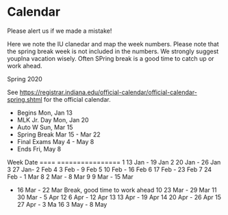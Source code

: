 # Calendar

Please alert us if we made a mistake!

Here we note the IU clanedar and map the week numbers. Please note that
the spring break week is not included in the numbers. We strongly
suggest youplna vacation wisely. Often SPring break is a good time to
catch up or work ahead.

Spring 2020

See
<https://registrar.indiana.edu/official-calendar/official-calendar-spring.shtml>
for the official calendar.

* Begins	Mon, Jan 13
* MLK Jr. Day	Mon, Jan 20
* Auto W	Sun, Mar 15
* Spring Break	Mar 15 - Mar 22
* Final Exams	May 4 - May 8
* Ends	Fri, May 8



Week Date
==== ================
1    13 Jan - 19 Jan 
2    20 Jan - 26 Jan
3    27 Jan- 2 Feb
4    3 Feb - 9 Feb
5    10 Feb - 16 Feb 
6    17 Feb - 23 Feb 
7    24 Feb - 1 Mar
8    2 Mar  - 8 Mar
9    9 Mar  - 15 Mar
-   16 Mar  - 22 Mar Break, good time to work ahead
10   23 Mar  - 29 Mar
11   30 Mar  - 5 Apr
12   6 Apr - 12 Apr
13   13 Apr - 19 Apr
14   20 Apr - 26 Apr
15   27 Apr - 3 Ma
16   3 May - 8 May
